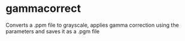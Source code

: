 # gammacorrect
Converts a .ppm file to grayscale, applies gamma correction using the parameters and saves it as a .pgm file
